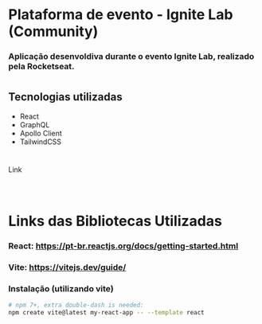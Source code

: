 # Plataforma de evento - Ignite Lab (Community)

### Aplicação desenvoldiva durante o evento Ignite Lab, realizado pela Rocketseat.

#

## Tecnologias utilizadas

- React
- GraphQL
- Apollo Client
- TailwindCSS

#

Link [](https://tube-down.vercel.app/)

#

<img src="" />

# Links das Bibliotecas Utilizadas

### React: https://pt-br.reactjs.org/docs/getting-started.html

### Vite: https://vitejs.dev/guide/

### Instalação (utilizando vite)

```bash
# npm 7+, extra double-dash is needed:
npm create vite@latest my-react-app -- --template react

```

##

```js

```
